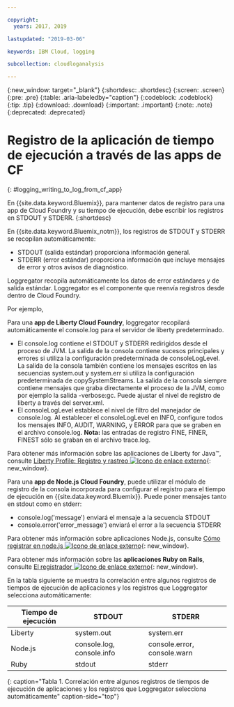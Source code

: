 ```yaml
---

copyright:
  years: 2017, 2019

lastupdated: "2019-03-06"

keywords: IBM Cloud, logging

subcollection: cloudloganalysis

---
```


{:new_window: target="_blank"}
{:shortdesc: .shortdesc}
{:screen: .screen}
{:pre: .pre}
{:table: .aria-labeledby="caption"}
{:codeblock: .codeblock}
{:tip: .tip}
{:download: .download}
{:important: .important}
{:note: .note}
{:deprecated: .deprecated}

# Registro de la aplicación de tiempo de ejecución a través de las apps de CF
{: #logging_writing_to_log_from_cf_app}

En {{site.data.keyword.Bluemix}}, para mantener datos de registro para una app de Cloud Foundry y su tiempo de ejecución, debe escribir los registros en STDOUT y STDERR. 
{:shortdesc}

En {{site.data.keyword.Bluemix_notm}}, los registros de STDOUT y STDERR se recopilan automáticamente:

* STDOUT (salida estándar) proporciona información general.  
* STDERR (error estándar) proporciona información que incluye mensajes de error y otros avisos de diagnóstico. 

Loggregator recopila automáticamente los datos de error estándares y de salida estándar. Loggregator es el componente que reenvía registros desde dentro de Cloud Foundry. 

Por ejemplo, 

Para una **app de Liberty Cloud Foundry**, loggregator recopilará automáticamente el console.log para el servidor de liberty predeterminado. 

* El console.log contiene el STDOUT y STDERR redirigidos desde el proceso de JVM. La salida de la consola contiene sucesos principales y errores si utiliza la configuración predeterminada de consoleLogLevel. La salida de la consola también contiene los mensajes escritos en las secuencias system.out y system.err si utiliza la configuración predeterminada de copySystemStreams. La salida de la consola siempre contiene mensajes que graba directamente el proceso de la JVM, como por ejemplo la salida -verbose:gc. Puede ajustar el nivel de registro de liberty a través del server.xml.
* El consoleLogLevel establece el nivel de filtro del manejador de console.log. Al establecer el consoleLogLevel en INFO, configure todos los mensajes INFO, AUDIT, WARNING, y ERROR para que se graben en el archivo console.log. **Nota:** las entradas de registro FINE, FINER, FINEST sólo se graban en el archivo trace.log.

Para obtener más información sobre las aplicaciones de Liberty for Java™, consulte [Liberty Profile: Registro y rastreo ![Icono de enlace externo](../../../icons/launch-glyph.svg "Icono de enlace externo")](http://www-01.ibm.com/support/knowledgecenter/was_beta_liberty/com.ibm.websphere.wlp.nd.multiplatform.doc/ae/rwlp_logging.html){: new_window}.

Para una **app de Node.js Cloud Foundry**, puede utilizar el módulo de registro de la consola incorporada para configurar el registro para el tiempo de ejecución en {{site.data.keyword.Bluemix}}. Puede poner mensajes tanto en stdout como en stderr:

* console.log('message') enviará el mensaje a la secuencia STDOUT
* console.error('error_message') enviará el error a la secuencia STDERR

Para obtener más información sobre aplicaciones Node.js, consulte [Cómo registrar en node.js ![Icono de enlace externo](../../../icons/launch-glyph.svg "Icono de enlace externo")](https://docs.nodejitsu.com/articles/intermediate/how-to-log/){: new_window}.


Para obtener más información sobre las **aplicaciones Ruby on Rails**, consulte [El registrador ![Icono de enlace externo](../../../icons/launch-glyph.svg "Icono de enlace externo")](http://guides.rubyonrails.org/debugging_rails_applications.html#the-logger){: new_window}.

En la tabla siguiente se muestra la correlación entre algunos registros de tiempos de ejecución de aplicaciones y los registros que Loggregator selecciona automáticamente:

| **Tiempo de ejecución** |    **STDOUT**     | **STDERR** |
|-----------------|-------------------|-------------------|
| Liberty | system.out | system.err |
| Node.js | console.log, console.info | console.error, console.warn |
| Ruby | stdout| stderr |
{: caption="Tabla 1. Correlación entre algunos registros de tiempos de ejecución de aplicaciones y los registros que Loggregator selecciona automáticamente" caption-side="top"}

